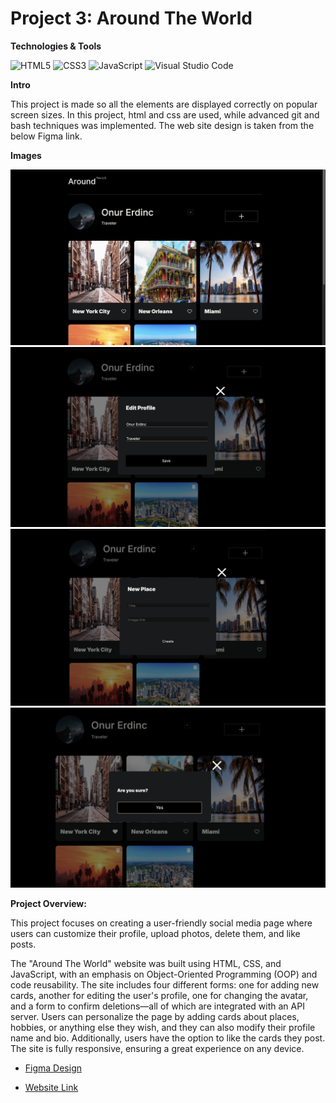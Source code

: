 # Project 3: Around The World

**Technologies & Tools**

![HTML5](https://img.shields.io/badge/-HTML5-E34F26?style=flat-square&logo=html5&logoColor=white)
![CSS3](https://img.shields.io/badge/-CSS3-1572B6?style=flat-square&logo=css3)
![JavaScript](https://img.shields.io/badge/-JavaScript-F7DF1E?style=flat-square&logo=javascript&logoColor=black)
![Visual Studio Code](https://img.shields.io/badge/-Visual%20Studio%20Code-007ACC?style=flat-square&logo=visual-studio-code&logoColor=white)

**Intro**

This project is made so all the elements are displayed correctly on popular screen sizes. In this project, html and css are used, while advanced git and bash techniques was implemented. The web site design is taken from the below Figma link.

**Images**

![Page 1](./src/images/Page%201.png)
![Page 2](./src/images/Page%202.png)
![Page 3](./src/images/Page%203.png)
![Page 4](./src/images/Page%204.png)

**Project Overview:**

This project focuses on creating a user-friendly social media page where users can customize their profile, upload photos, delete them, and like posts.

The "Around The World" website was built using HTML, CSS, and JavaScript, with an emphasis on Object-Oriented Programming (OOP) and code reusability. The site includes four different forms: one for adding new cards, another for editing the user's profile, one for changing the avatar, and a form to confirm deletions—all of which are integrated with an API server. Users can personalize the page by adding cards about places, hobbies, or anything else they wish, and they can also modify their profile name and bio. Additionally, users have the option to like the cards they post. The site is fully responsive, ensuring a great experience on any device.

- [Figma Design](https://www.figma.com/design/E5x6ib3osaUUNwLRRAsTDX/Sprint-9-%E2%80%94-Applied-JavaScript)

- [Website Link](https://onurerdinc.github.io/AroundTheWorld/)
